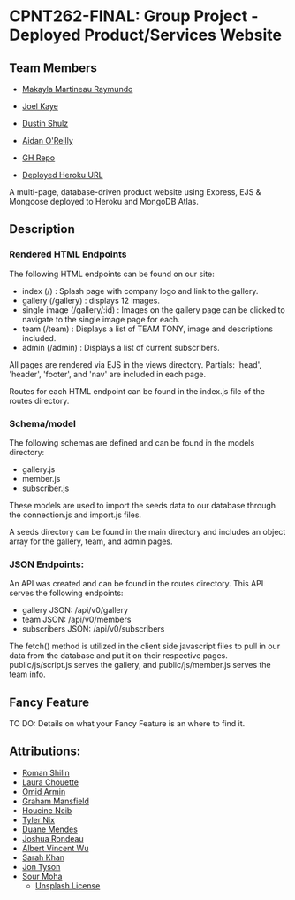 # CPNT262-FINAL: Group Project - Deployed Product/Services Website

## Team Members
- [Makayla Martineau Raymundo](https://github.com/MakaylaMR)
- [Joel Kaye](https://github.com/kayej22)
- [Dustin Shulz](https://github.com/cowtowndusty)
- [Aidan O'Reilly](https://github.com/Aidano93)


- [GH Repo](https://github.com/cowtowndusty/cpnt262-FINAL)
- [Deployed Heroku URL](https://sait-cpnt262-FINAL.herokuapp.com/)

A multi-page, database-driven product website using Express, EJS & Mongoose deployed to Heroku and MongoDB Atlas.

## Description

### Rendered HTML Endpoints
The following HTML endpoints can be found on our site:
- index (/) : Splash page with company logo and link to the gallery.
- gallery (/gallery) : displays 12 images.
- single image (/gallery/:id) : Images on the gallery page can be clicked to navigate to the single image page for each.
- team (/team) : Displays a list of TEAM TONY, image and descriptions included.
- admin (/admin) : Displays a list of current subscribers.

All pages are rendered via EJS in the views directory. Partials: 'head', 'header', 'footer', and 'nav' are included in each page.

Routes for each HTML endpoint can be found in the index.js file of the routes directory.

### Schema/model
The following schemas are defined and can be found in the models directory:
- gallery.js
- member.js
- subscriber.js

These models are used to import the seeds data to our database through the connection.js and import.js files. 

A seeds directory can be found in the main directory and includes an object array for the gallery, team, and admin pages.

### JSON Endpoints:
An API was created and can be found in the routes directory. This API serves the following endpoints:
- gallery JSON: /api/v0/gallery
- team JSON: /api/v0/members
- subscribers JSON: /api/v0/subscribers

The fetch() method is utilized in the client side javascript files to pull in our data from the database and put it on their respective pages. public/js/script.js serves the gallery, and public/js/member.js serves the team info.

## Fancy Feature
TO DO:
Details on what your Fancy Feature is an where to find it.



## Attributions:
- [Roman Shilin](https://unsplash.com/@romashilin)
- [Laura Chouette](https://unsplash.com/@laurachouette)
- [Omid Armin](https://unsplash.com/@omidarmin)
- [Graham Mansfield](https://unsplash.com/@grahammansfield1)
- [Houcine Ncib](https://unsplash.com/@houcinencibphotography)
- [Tyler Nix](https://unsplash.com/@jtylernix)
- [Duane Mendes](https://unsplash.com/@duanemendes)
- [Joshua Rondeau](https://unsplash.com/@liferondeau)
- [Albert Vincent Wu](https://unsplash.com/@albertvincentwu)
- [Sarah Khan](https://unsplash.com/@itssarahkhan)
- [Jon Tyson](https://unsplash.com/@jontyson)
- [Sour Moha](https://unsplash.com/@sour_moha)
  - [Unsplash License](https://unsplash.com/license)
